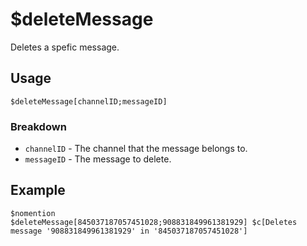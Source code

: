 # $deleteMessage
Deletes a spefic message.

## Usage
```
$deleteMessage[channelID;messageID]
```

### Breakdown
- `channelID` - The channel that the message belongs to.
- `messageID` - The message to delete.

## Example
```
$nomention
$deleteMessage[845037187057451028;908831849961381929] $c[Deletes message '908831849961381929' in '845037187057451028']
```